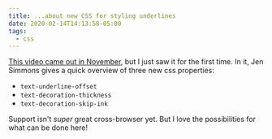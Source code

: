 ```yaml
---
title: ...about new CSS for styling underlines
date: 2020-02-14T14:13:58-05:00
tags:
  - css
---
```


[This video came out in November](https://www.youtube.com/watch?v=sZS-7RX_c7g), but I just saw it for the first time. In it, Jen Simmons gives a quick overview of three new css properties:

- ```text-underline-offset```
- ```text-decoration-thickness```
- ```text-decoration-skip-ink```

Support isn't _super_ great cross-browser yet. But I love the possibilities for what can be done here!
